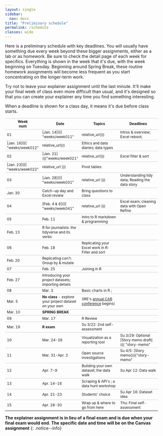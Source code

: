 ```yaml
---
layout: single
sidebar:
  nav: docs
title: "Preliminary schedule"
permalink: /schedule
classes: wide
---
```


<style type="text/css">
table {
  border-collapse: collapse;
  font-size: .85em;
}
th, tr {
  border-top:1px solid #c6cbd1;
}
th:nth-of-type(1) {
  width: 10%;
}
th:nth-of-type(2) {
  width: 20%;
}
th:nth-of-type(3) {
  width: 35%;
}
th:nth-of-type(4) {
  width: 35%;
}
/*
tbody tr:nth-of-type(odd){
  background-color: whitesmoke;
}
tbody tr:nth-of-type(odd) td {
  border-top: 1px solid lightgrey;
}
*/
</style>


Here is a preliminary schedule with key deadlines. You will usually have something due every week beyond these bigger assignments, either as a lab or as homework. Be sure to check the detail page of each week for specifics. Everything is shown in the week that it's due, with the week beginning on Tuesday. Beginning around Spring Break, these routine homework assignments will become less frequent as you start concentrating on the longer-term work.

Try not to leave your explainer assignment until the last minute. It'll make your final week of class even more difficult than usual, and it's designed so that you can create your explainer any time you find something interesting.

When a deadline is shown for a class day, it means it's due before class starts.

Week<br>num | Date| Topics | Deadlines
--- | ----------- | ---- | ---
01 | [Jan. 14]({{ "weeks/week011" | relative_url}}) | Intros & overview; Excel reboot; | Tu: [Survey](https://forms.gle/JKeTkXzCE7zUqFDG6) <br> Fr: Integrity pledge
 | [Jan. 16]({{ "weeks/week012" | relative_url}}) | Ethics and data diaries; data types |
02 | [Jan. 21]({{"weeks/week021" | relative_url}})  | Excel filter & sort |
 | [Jan. 23]({{ "weeks/week022" | relative_url }}) | Pivot tables |
03 | [Jan. 28]({{ "weeks/week031" | relative_url }}) | Understanding tidy data; Reading the data story |
  | Jan. 30 | Catch-up day and Excel review | Bring questions to class
04 | [Feb. 4 & 6]({{ "weeks/week041" | relative_url }}) | Excel exam; cleaning data with Open Refine | Su. 2/9: 1st self-assessment
05 | Feb. 11 | Intro to R markdown & programming |
  | Feb. 13 | R for journalists: the tidyverse and its verbs |
06 | Feb. 18 | Replicating your Excel work in R: Filter and sort |
  | Feb. 20 | Replicating con't: Group by & mutate |
07 | Feb. 25 | Joining in R |
   | Feb. 27 | Introducing your project datasets; importing details |
08 | Mar. 3 | Basic charts in R ;  |
  | Mar. 5 | **No class** - explore your project dataset on your own | (IRE's [annual CAR conference](https://www.ire.org/events-and-training/event/4400) begins)
 | Mar. 10 | ****SPRING BREAK****  |
09 | Mar. 17 | R Review |
  | Mar. 19 | **R exam** | Su 3/22: 2nd self-assessment
10 | Mar. 24-26 | Visualization as a reporting tool | Su 3/29: Optional [Story memo draft]({{ "story-memo" | relative_url }}) draft
11 | Mar. 31-Apr. 2 | Open source investigations | Su 4/5: [Story memo]({{"story-memo" | relative_url }})
12 | Apr. 7-9  |  Building your own dataset; the data walk |  Su Apr 12: Data walk
13 | Apr. 14-16 | Scraping & API's ; a data hunt workshop |
14 | Apr. 21-23 | Students' choice | Su Apr 16: Dataset idea
15 | Apr. 28-30 | Wrap up & where to go from here  | Thu: Final self-assessment

**The explainer assignment is in lieu of a final exam and is due when your final exam would end. The specific date and time will be on the Canvas assignment**
{: .notice--info}
